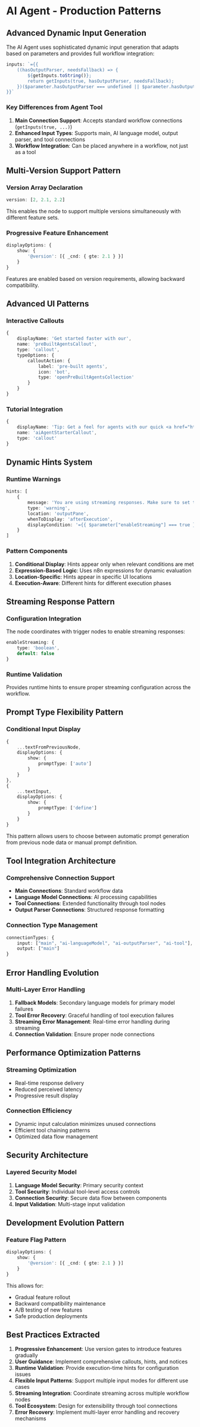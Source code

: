 # AI Agent - Production Patterns

## Advanced Dynamic Input Generation

The AI Agent uses sophisticated dynamic input generation that adapts based on parameters and provides full workflow integration:

```typescript
inputs: `={{
    ((hasOutputParser, needsFallback) => {
        ${getInputs.toString()};
        return getInputs(true, hasOutputParser, needsFallback);
    })($parameter.hasOutputParser === undefined || $parameter.hasOutputParser === true, $parameter.needsFallback !== undefined && $parameter.needsFallback === true)
}}`
```

### Key Differences from Agent Tool

1. **Main Connection Support**: Accepts standard workflow connections (`getInputs(true, ...)`)
2. **Enhanced Input Types**: Supports main, AI language model, output parser, and tool connections
3. **Workflow Integration**: Can be placed anywhere in a workflow, not just as a tool

## Multi-Version Support Pattern

### Version Array Declaration
```typescript
version: [2, 2.1, 2.2]
```

This enables the node to support multiple versions simultaneously with different feature sets.

### Progressive Feature Enhancement
```typescript
displayOptions: {
    show: {
        '@version': [{ _cnd: { gte: 2.1 } }]
    }
}
```

Features are enabled based on version requirements, allowing backward compatibility.

## Advanced UI Patterns

### Interactive Callouts
```typescript
{
    displayName: 'Get started faster with our',
    name: 'preBuiltAgentsCallout',
    type: 'callout',
    typeOptions: {
        calloutAction: {
            label: 'pre-built agents',
            icon: 'bot',
            type: 'openPreBuiltAgentsCollection'
        }
    }
}
```

### Tutorial Integration
```typescript
{
    displayName: 'Tip: Get a feel for agents with our quick <a href="https://docs.n8n.io/advanced-ai/intro-tutorial/" target="_blank">tutorial</a>',
    name: 'aiAgentStarterCallout',
    type: 'callout'
}
```

## Dynamic Hints System

### Runtime Warnings
```typescript
hints: [
    {
        message: 'You are using streaming responses. Make sure to set the response mode to "Streaming Response" on the connected trigger node.',
        type: 'warning',
        location: 'outputPane',
        whenToDisplay: 'afterExecution',
        displayCondition: '={{ $parameter["enableStreaming"] === true }}'
    }
]
```

### Pattern Components
1. **Conditional Display**: Hints appear only when relevant conditions are met
2. **Expression-Based Logic**: Uses n8n expressions for dynamic evaluation
3. **Location-Specific**: Hints appear in specific UI locations
4. **Execution-Aware**: Different hints for different execution phases

## Streaming Response Pattern

### Configuration Integration
The node coordinates with trigger nodes to enable streaming responses:

```typescript
enableStreaming: {
    type: 'boolean',
    default: false
}
```

### Runtime Validation
Provides runtime hints to ensure proper streaming configuration across the workflow.

## Prompt Type Flexibility Pattern

### Conditional Input Display
```typescript
{
    ...textFromPreviousNode,
    displayOptions: {
        show: {
            promptType: ['auto']
        }
    }
},
{
    ...textInput,
    displayOptions: {
        show: {
            promptType: ['define']
        }
    }
}
```

This pattern allows users to choose between automatic prompt generation from previous node data or manual prompt definition.

## Tool Integration Architecture

### Comprehensive Connection Support
- **Main Connections**: Standard workflow data
- **Language Model Connections**: AI processing capabilities
- **Tool Connections**: Extended functionality through tool nodes
- **Output Parser Connections**: Structured response formatting

### Connection Type Management
```typescript
connectionTypes: {
    input: ["main", "ai-languageModel", "ai-outputParser", "ai-tool"],
    output: ["main"]
}
```

## Error Handling Evolution

### Multi-Layer Error Handling
1. **Fallback Models**: Secondary language models for primary model failures
2. **Tool Error Recovery**: Graceful handling of tool execution failures  
3. **Streaming Error Management**: Real-time error handling during streaming
4. **Connection Validation**: Ensure proper node connections

## Performance Optimization Patterns

### Streaming Optimization
- Real-time response delivery
- Reduced perceived latency
- Progressive result display

### Connection Efficiency
- Dynamic input calculation minimizes unused connections
- Efficient tool chaining patterns
- Optimized data flow management

## Security Architecture

### Layered Security Model
1. **Language Model Security**: Primary security context
2. **Tool Security**: Individual tool-level access controls
3. **Connection Security**: Secure data flow between components
4. **Input Validation**: Multi-stage input validation

## Development Evolution Pattern

### Feature Flag Pattern
```typescript
displayOptions: {
    show: {
        '@version': [{ _cnd: { gte: 2.1 } }]
    }
}
```

This allows for:
- Gradual feature rollout
- Backward compatibility maintenance  
- A/B testing of new features
- Safe production deployments

## Best Practices Extracted

1. **Progressive Enhancement**: Use version gates to introduce features gradually
2. **User Guidance**: Implement comprehensive callouts, hints, and notices
3. **Runtime Validation**: Provide execution-time hints for configuration issues
4. **Flexible Input Patterns**: Support multiple input modes for different use cases
5. **Streaming Integration**: Coordinate streaming across multiple workflow nodes
6. **Tool Ecosystem**: Design for extensibility through tool connections
7. **Error Recovery**: Implement multi-layer error handling and recovery mechanisms